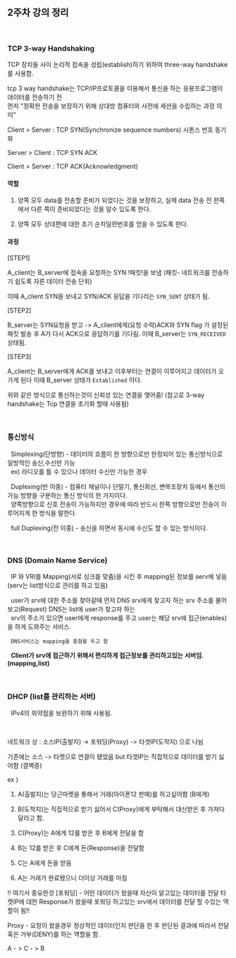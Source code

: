 ## **2주차 강의 정리**

<br>

### **TCP 3-way Handshaking**

TCP 장치들 사이 논리적 접속을 성립(establish)하기 위하여 three-way handshake를 
사용함.

tcp 3 way handshake는 TCP/IP프로토콜을 이용해서 통신을 하는 응용프로그램이 데이터를 전송하기 전<br> 
먼저 "정확한 전송을 보장하기 위해 상대방 컴퓨터와 사전에 세션을 수립하는 과정 의미"

Client > Server : TCP SYN(Synchronize sequence numbers) 시퀸스 번호 동기화

Server > Client : TCP SYN ACK

Client > Server : TCP ACK(Acknowledgment)

#### **역할**

1) 양쪽 모두 data를 전송할 준비가 되었다는 것을 보장하고, 실제 data 전송 전 
      한쪽에서 다른 쪽이 준비되었다는 것을 알수 있도록 한다.

2) 양쪽 모두 상대편에 대한 초기 순차일련번호를 얻을 수 있도록 한다.


#### **과정**


[STEP1]

A_client는 B_server에 접속을 요청하는 SYN !패킷!을 보냄 (패킷- 네트워크를 전송하기 쉽도록 자른 데이터 전송 단위)

이때 A_client SYN을 보내고 SYN/ACK 응답을 기다리는 `SYN_SENT` 상태가 됨.

[STEP2]

B_server는 SYN요청을 받고 -> A_client에게(요청 수락)ACK와 SYN flag 가 설정된 패킷 발송 후
A가 다시 ACK으로 응답하기를 기다림. 이때 B_server는 `SYN_RECEIVED` 상태됨.

[STEP3]

A_client는 B_server에게 ACK를 보내고 이후부터는 연결이 이루어지고 데이터가 오가게 된다
이때 B_server 상태가 `Established` 이다.


위와 같은 방식으로 통신하는것이 신뢰성 있는 연결을 맺어줌!
(참고로 3-way handshake는 Tcp 연결을 초기화 할때 사용됨)

<br>


### **통신방식**

&nbsp; Simplexing(단방향) - 데이터의 흐름이 한 방향으로만 한정되어 있는 통신방식으로 일방적인 송신,수신만 가능<br>
&nbsp; ex) 라디오를 틀 수 있으나 데이터 수신만 가능한 경우

&nbsp; Duplexing(반 이중) - 컴퓨터 채널이나 단말기, 통신회선, 변복조장치 등에서 통신의 가능 방향을 구분하는 통신 방식의 한 가지이다.<br>
&nbsp; 양쪽방향으로 신호 전송이 가능하지만 경우에 따라 반드시 한쪽 방향으로만 전송이 이루어지게 한 방식을 말한다.

&nbsp; full Duplexing(전 이중) - 송신을 하면서 동시에 수신도 할 수 있는 방식이다.

<br>

### **DNS (Domain Name Service)**

&nbsp; IP 와 VRI를 Mapping(서로 싱크를 맞춤)을 시킨 후 mapping된 정보를 serv에 넣음 (serv는 list방식으로 관리를 하고 있음)  

&nbsp; user가 srv에 대한 주소를 찾아갈때 먼저 DNS srv에게 찾고자 하는 srv 주소를 물어보고(Request) DNS는 list에 user가 찾고자 하는<br>
&nbsp; srv의 주소가 있으면 user에게 response를 주고
user는 해당 srv에 접근(enables)을 하게 도와주는 서비스.

&nbsp; `DNS서비스는 mapping을 중점을 두고 함`

&nbsp; **Client가 srv에 접근하기 위해서 편리하게 접근정보를 관리하고있는 서버임.(mapping,list)**


<br>

### **DHCP (list를 관리하는 서버)**

&nbsp; IPv4의 취약점을 보완하기 위해 사용됨.


<br>

네트워크 상 : 소스IP(출발지) -> 포워딩(Proxy)  -> 타겟IP(도착지) 으로 나뉨

기존에는 소스 -> 타켓으로 연결이 됐었음 but 타겟IP는 직접적으로 데이터를 받기 싫어함 (결벽증)

ex )

1) A(출발지)는 당근마켓을 통해서 거래(아이폰12 판매)를 하고싶어함 (B에게)

2) B(도착지)는 직접적으로 받기 싫어서 C(Proxy)에게 부탁해서 대신받은 후 가져다 달라고 함.

3) C(Proxy)는 A에게 12를 받은 후 B에게 전달을 함

4) B는 12를 받은 후 C에게 돈(Response)을 전달함 

5) C는 A에게 돈을 받음

6) A는 거래가 완료됐으니 더이상 거래를 마침

!! 여기서 중요한것 [포워딩] - 어떤 데이터가 왔을때 자신이 알고있는 데이터를 전달
타켓IP에 대한 Response가 왔을때 포워딩 하고있는 srv에서 데이터를 전달 할 수있는 역할이 됨!!

Proxy - 요청이 왔을경우 정상적인 데이터인지 판단을 한 후 
판단된 결과에 따라서 전달 혹은 거부(DENY)를 하는 역할을 함.

A - > C - > B   


